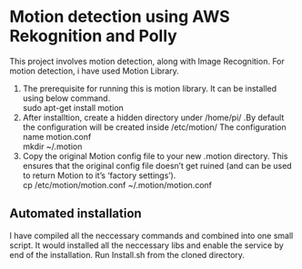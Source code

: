 # Motion detection using AWS Rekognition and Polly

This project involves motion detection, along with Image Recognition. For motion detection, i have used Motion Library. 

1. The prerequisite for running this is motion library. It can be installed using below command. </br>
   sudo apt-get install motion
2. After installtion, create a hidden directory under /home/pi/ .By default the configuration will be created inside /etc/motion/
   The configuration name motion.conf </br>
   mkdir ~/.motion
3. Copy the original Motion config file to your new .motion directory.  This ensures that the original config file doesn’t get ruined        (and can be used to return Motion to it’s ‘factory settings’).</br>
   cp /etc/motion/motion.conf ~/.motion/motion.conf
   
## Automated installation
  I have compiled all the neccessary commands and combined into one small script. It would installed all the neccessary libs and enable the service by end of the installation. Run Install.sh from the cloned directory.
   
   

